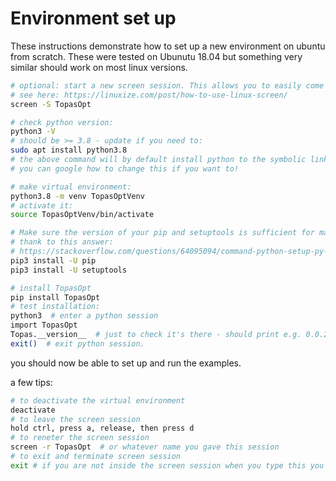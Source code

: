 # Environment set up

These instructions demonstrate how to set up a new environment on ubuntu from scratch.
These were tested on Ubunutu 18.04 but something very similar should work on most linux versions.

```bash
# optional: start a new screen session. This allows you to easily come back to this session later
# see here: https://linuxize.com/post/how-to-use-linux-screen/
screen -S TopasOpt

# check python version:
python3 -V
# should be >= 3.8 - update if you need to:
sudo apt install python3.8
# the above command will by default install python to the symbolic link python3.8
# you can google how to change this if you want to!

# make virtual environment:
python3.8 -m venv TopasOptVenv
# activate it:
source TopasOptVenv/bin/activate

# Make sure the version of your pip and setuptools is sufficient for manylinux2014 wheels.
# thank to this answer:
# https://stackoverflow.com/questions/64095094/command-python-setup-py-egg-info-failed-with-error-code-1-in-tmp
pip3 install -U pip
pip3 install -U setuptools

# install TopasOpt
pip install TopasOpt
# test installation:
python3  # enter a python session
import TopasOpt
Topas.__version__  # just to check it's there - should print e.g. 0.0.2
exit()  # exit python session.
```

you should now be able to set up and run the examples.

a few tips:

```bash
# to deactivate the virtual environment
deactivate
# to leave the screen session
hold ctrl, press a, release, then press d
# to reneter the screen session
screen -r TopasOpt  # or whatever name you gave this session
# to exit and terminate screen session
exit # if you are not inside the screen session when you type this you will kill your main sesson instead!
```
